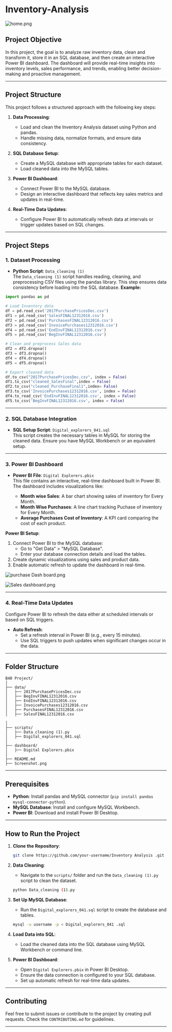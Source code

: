 # Inventory-Analysis

![home.png](https://github.com/Shaik7981/Inventory-Analysis/blob/main/home.png)

## **Project Objective**

 In this project, the goal is to analyze raw inventory data, clean and transform it, store it in an SQL database, and then create an interactive Power BI dashboard. The dashboard will provide real-time insights into inventory levels, sales performance, and trends, enabling better decision-making and proactive management.

 ---

 ## **Project Structure**

 This project follows a structured approach with the following key steps:

1. **Data Processing**:  
   - Load and clean the Inventory Analysis dataset using Python and pandas.
   - Handle missing data, normalize formats, and ensure data consistency.

2. **SQL Database Setup**:  
   - Create a MySQL database with appropriate tables for each dataset.
   - Load cleaned data into the MySQL tables.
   
3. **Power BI Dashboard**:  
   - Connect Power BI to the MySQL database.
   - Design an interactive dashboard that reflects key sales metrics and updates in real-time.
     
4. **Real-Time Data Updates**:  
   - Configure Power BI to automatically refresh data at intervals or trigger updates based on SQL changes.
     
---

## **Project Steps**

### 1. Dataset Processing

- **Python Script**: `Data_cleaning (1)`  
  The `Data_cleaning (1)` script handles reading, cleaning, and preprocessing CSV files using the pandas library. This step ensures data consistency before loading into the SQL database.
**Example:**
```python
import pandas as pd

# Load Inventory data
df = pd.read_csv('2017PurchasePricesDec.csv')
df1 = pd.read_csv('SalesFINAL12312016.csv')
df2 = pd.read_csv('PurchasesFINAL12312016.csv')
df3 = pd.read_csv('InvoicePurchases12312016.csv')
df4 = pd.read_csv('EndInvFINAL12312016.csv')
df5 = pd.read_csv('BegInvFINAL12312016.csv')

# Clean and preprocess Sales data
df2 = df2.dropna()
df3 = df3.dropna()
df4 = df4.dropna()
df5 = df5.dropna()

# Export cleaned data
df.to_csv("2017PurchasePricesDec.csv", index = False)
df1.to_csv("cleaned_SalesFinal",index = False)
df2.to_csv("cleaned_PurchaseFinal1",index= False)
df3.to_csv('InvoicePurchases12312016.csv', index = False)
df4.to_read_csv('EndInvFINAL12312016.csv', index = False)
df5.to_csv('BegInvFINAL12312016.csv', index = False)
```

---

### 2. SQL Database Integration

- **SQL Setup Script**: `Digital_explorers_041.sql`  
  This script creates the necessary tables in MySQL for storing the cleaned data. Ensure you have MySQL Workbench or an equivalent setup.

---

### 3. Power BI Dashboard

- **Power BI File**: `Digital Explorers.pbix`  
  This file contains an interactive, real-time dashboard built in Power BI. The dashboard includes visualizations like:

  - **Month wise Sales**: A bar chart showing sales of inventory for Every Month.
  - **Month Wise Purchases**: A line chart tracking Puchase of inventory for Every Month.
  - **Average Purchases Cost of Inventory**: A KPI card comparing the cost of each product.
  
**Power BI Setup**:
1. Connect Power BI to the MySQL database:
   - Go to "Get Data" > "MySQL Database".
   - Enter your database connection details and load the tables.
2. Create dynamic visualizations using sales and product data.
3. Enable automatic refresh to update the dashboard in real-time.

![purchase Dash board.png](https://github.com/Shaik7981/Inventory-Analysis/blob/main/purchase%20Dash%20board.png)

![Sales dashboard.png](https://github.com/Shaik7981/Inventory-Analysis/blob/main/Sales%20dashboard.png)

---

### 4. Real-Time Data Updates

Configure Power BI to refresh the data either at scheduled intervals or based on SQL triggers.

- **Auto Refresh**:
  - Set a refresh interval in Power BI (e.g., every 15 minutes).
  - Use SQL triggers to push updates when significant changes occur in the data.

---

## **Folder Structure**

```
B40 Project/
│
├── data/
│   ├── 2017PurchasePricesDec.csv
│   ├── BegInvFINAL12312016.csv
│   ├── EndInvFINAL12312016.csv
│   ├── InvoicePurchases12312016.csv
│   ├── PurchasesFINAL12312016.csv
│   ├── SalesFINAL12312016.csv

│
├── scripts/
│   ├── Data_cleaning (1).py
│   ├── Digital_explorers_041.sql
│
├── dashboard/
│   ├── Digital Explorers.pbix
│
├── README.md
├── Screenshot.png
```

---

## **Prerequisites**

- **Python**: Install pandas and MySQL connector (`pip install pandas mysql-connector-python`).
- **MySQL Database**: Install and configure MySQL Workbench.
- **Power BI**: Download and install Power BI Desktop.

---

## **How to Run the Project**

1. **Clone the Repository**:
   ```bash
   git clone https://github.com/your-username/Inventory Analysis .git
   ```

2. **Data Cleaning**:
   - Navigate to the `scripts/` folder and run the `Data_cleaning (1).py` script to clean the dataset.
   ```bash
   python Data_cleaning (1).py
   ```

3. **Set Up MySQL Database**:
   - Run the `Digital_explorers_041.sql` script to create the database and tables.
   ```bash
   mysql -u username -p < Digital_explorers_041 .sql
   ```

4. **Load Data into SQL**:
   - Load the cleaned data into the SQL database using MySQL Workbench or command line.

5. **Power BI Dashboard**:
   - Open `Digital Explorers.pbix` in Power BI Desktop.
   - Ensure the data connection is configured to your SQL database.
   - Set up automatic refresh for real-time data updates.

---
 
## **Contributing**

Feel free to submit issues or contribute to the project by creating pull requests. Check the `CONTRIBUTING.md` for guidelines.

---


  
  


  
